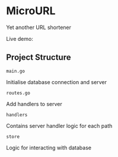 # MicroURL

Yet another URL shortener

Live demo:

## Project Structure

`main.go`

Initialise database connection and server

`routes.go`

Add handlers to server

`handlers`

Contains server handler logic for each path

`store`

Logic for interacting with database
